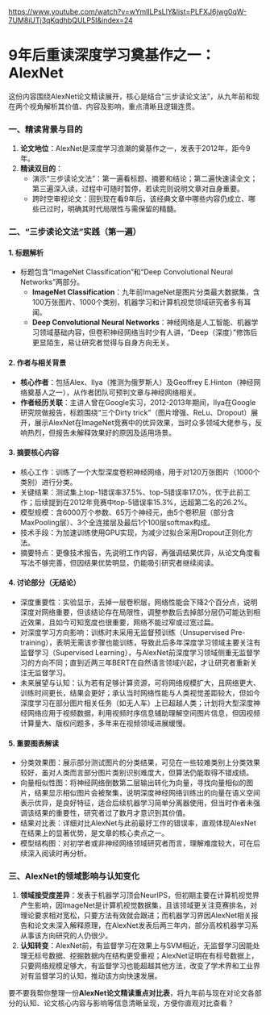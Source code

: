 https://www.youtube.com/watch?v=wYmlILPsLlY&list=PLFXJ6jwg0qW-7UM8iUTj3qKqdhbQULP5I&index=24
# 9年后重读深度学习奠基作之一：AlexNet
这份内容围绕AlexNet论文精读展开，核心是结合“三步读论文法”，从九年前和现在两个视角解析其价值、内容及影响，重点清晰且逻辑连贯。

### 一、精读背景与目的
1. **论文地位**：AlexNet是深度学习浪潮的奠基作之一，发表于2012年，距今9年。
2. **精读双目的**：
    - 演示“三步读论文法”：第一遍看标题、摘要和结论；第二遍快速读全文；第三遍深入读，过程中可随时暂停，若读完则说明文章对自身重要。
    - 跨时空审视论文：回到现在看9年后，该经典文章中哪些内容仍成立、哪些已过时，明确其时代局限性与需保留的精髓。

### 二、“三步读论文法”实践（第一遍）
#### 1. 标题解析
- 标题包含“ImageNet Classification”和“Deep Convolutional Neural Networks”两部分。
    - **ImageNet Classification**：九年前ImageNet是图片分类最大数据集，含100万张图片、1000个类别，机器学习和计算机视觉领域研究者多有耳闻。
    - **Deep Convolutional Neural Networks**：神经网络是人工智能、机器学习领域基础内容，但卷积神经网络当时少有人讲，“Deep（深度）”修饰后更显陌生，易让研究者觉得与自身方向无关。

#### 2. 作者与相关背景
- **核心作者**：包括Alex、Ilya（推测为俄罗斯人）及Geoffrey E.Hinton（神经网络奠基人之一），从作者团队可预判文章与神经网络相关。
- **作者经历关联**：主讲人曾在Google实习，2012-2013年期间，Ilya在Google研究院做报告，标题围绕“三个Dirty trick”（图片增强、ReLu、Dropout）展开，展示AlexNet在ImageNet竞赛中的优异效果，当时众多领域大佬参与，反响热烈，但报告未解释效果好的原因及适用场景。

#### 3. 摘要核心内容
- 核心工作：训练了一个大型深度卷积神经网络，用于对120万张图片（1000个类别）进行分类。
- 关键结果：测试集上top-1错误率37.5%、top-5错误率17.0%，优于此前工作；后续提到在2012年竞赛中top-5错误率15.3%，远超第二名的26.2%。
- 模型规模：含6000万个参数、65万个神经元，由5个卷积层（部分含MaxPooling层）、3个全连接层及最后1个100层softmax构成。
- 技术手段：为加速训练使用GPU实现，为减少过拟合采用Dropout正则化方法。
- 摘要特点：更像技术报告，先说明工作内容，再强调结果优异，从论文角度看写法不够完善，但因结果优势明显，仍能吸引研究者继续阅读。

#### 4. 讨论部分（无结论）
- 深度重要性：实验显示，去掉一层卷积层，网络性能会下降2个百分点，说明深度对网络重要，但该结论存在局限性，调整参数后去掉部分层仍可能达到相近效果，且如今可知宽度也很重要，网络不能过窄或过宽过扁。
- 对深度学习方向影响：训练时未采用无监督预训练（Unsupervised Pre-training），表明无需该步骤也能训练，导致此后多年深度学习领域主要关注有监督学习（Supervised Learning），与AlexNet前深度学习领域侧重无监督学习的方向不同；直到近两三年BERT在自然语言领域兴起，才让研究者重新关注无监督学习。
- 未来展望与认知：认为若有足够计算资源，可将网络规模扩大，且网络更大、训练时间更长，结果会更好；承认当时网络性能与人类视觉差距较大，但如今深度学习在部分图片相关任务（如无人车）上已超越人类；计划将大型深度神经网络应用于视频数据，利用视频时序信息辅助理解空间图片信息，但因视频计算量大、版权问题多，多年来在视频领域进展缓慢。

#### 5. 重要图表解读
- 分类效果图：展示部分测试图片的分类结果，可见在一些较难类别上分类效果较好，虽对人类而言部分图片类别识别难度大，但算法仍能取得不错成绩。
- 向量相似性图：将神经网络倒数第二层输出转化为向量，寻找向量相似的图片，结果显示相似图片会被聚集，说明深度神经网络训练出的向量在语义空间表示优异，是良好特征，适合后续机器学习简单分离器使用，但当时作者未强调该结果的重要性，研究者过了数月才意识到其价值。
- 结果对比表：详细对比AlexNet与此前最好工作的错误率，直观体现AlexNet在结果上的显著优势，是文章的核心卖点之一。
- 模型结构图：对初学者或非神经网络领域研究者而言，理解难度较大，可在后续深入阅读时再分析。

### 三、AlexNet的领域影响与认知变化
1. **领域接受度差异**：发表于机器学习顶会NeurIPS，但初期主要在计算机视觉界产生影响，因ImageNet是计算机视觉数据集，且该领域更关注竞赛排名，对理论要求相对宽松，只要方法有效就会跟进；而机器学习界因AlexNet相关报告和论文未深入解释原理，在AlexNet发表后两三年内，部分高校机器学习系从事该方向研究的人仍很少。
2. **认知转变**：AlexNet前，有监督学习在效果上与SVM相近，无监督学习因能处理无标号数据、挖掘数据内在结构更受重视；AlexNet证明在有标号数据上，只要网络规模足够大，有监督学习也能超越其他方法，改变了学术界和工业界对有监督学习的认知，推动该方向快速发展。

要不要我帮你整理一份**AlexNet论文精读重点对比表**，将九年前与现在对论文各部分的认知、论文核心内容与影响等信息清晰呈现，方便你直观对比查看？
